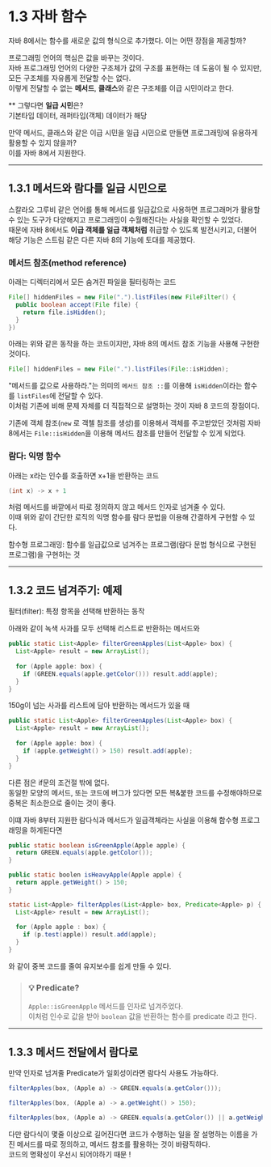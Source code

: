 # 1.3 자바 함수

자바 8에서는 함수를 새로운 값의 형식으로 추가했다. 이는 어떤 장점을 제공할까?  

프로그래밍 언어의 핵심은 값을 바꾸는 것이다.  
자바 프로그래밍 언어의 다양한 구조체가 값의 구조를 표현하는 데 도움이 될 수 있지만, 모든 구조체를 자유롭게 전달할 수는 없다.  
이렇게 전달할 수 없는 **메서드**, **클래스**와 같은 구조체를 이급 시민이라고 한다.  

** 그렇다면 **일급 시민**은?  
기본타입 데이터, 래퍼타입(객체) 데이터가 해당  

만약 메서드, 클래스와 같은 이급 시민을 일급 시민으로 만들면 프로그래밍에 유용하게 활용할 수 있지 않을까?  
이를 자바 8에서 지원한다.  

---
## 1.3.1 메서드와 람다를 일급 시민으로

스칼라오 그루비 같은 언어를 통해 메서드를 일급값으로 사용하면 프로그래머가 활용할 수 있는 도구가 다양해지고 프로그래밍이 수월해진다는 사실을 확인할 수 있었다.  
때문에 자바 8에서도 **이급 객체를 일급 객체처럼** 취급할 수 있도록 발전시키고, 더불어 해당 기능은 스트림 같은 다른 자바 8의 기능에 토대를 제공했다.  


### 메서드 참조(method reference)

아래는 디렉터리에서 모든 숨겨진 파일을 필터링하는 코드

```java
File[] hiddenFiles = new File(".").listFiles(new FileFilter() {
  public boolean accept(File file) {
    return file.isHidden();
  }
})
```

아래는 위와 같은 동작을 하는 코드이지만, 자바 8의 메서드 참조 기능을 사용해 구현한 것이다.

```java
File[] hiddenFiles = new File(".").listFiles(File::isHidden);
```

"메서드를 값으로 사용하라."는 의미의 `메서드 참조 ::`를 이용해 `isHidden`이라는 함수를 `listFiles`에 전달할 수 있다.  
이처럼 기존에 비해 문제 자체를 더 직접적으로 설명하는 것이 자바 8 코드의 장점이다.  

기존에 객체 참조(`new` 로 객첼 참조를 생성)를 이용해서 객체를 주고받았던 것처럼 자바 8에서는 `File::isHidden`을 이용해 메서드 참조를 만들어 전달할 수 있게 되었다.  

### 람다: 익명 함수

아래는 x라는 인수를 호출하면 x+1을 반환하는 코드
```java
(int x) -> x + 1
```

처럼 메서드를 바깥에서 따로 정의하지 않고 메서드 인자로 넘겨줄 수 있다.  
이때 위와 같이 간단한 로직의 익명 함수를 람다 문법을 이용해 간결하게 구현할 수 있다.  

함수형 프로그래밍: 함수를 일급값으로 넘겨주는 프로그램(람다 문법 형식으로 구현된 프로그램)을 구현하는 것  

---
## 1.3.2 코드 넘겨주기: 예제

필터(filter): 특정 항목을 선택해 반환하는 동작 

아래와 같이 녹색 사과를 모두 선택해 리스트로 반환하는 메서드와
```java
public static List<Apple> filterGreenApples(List<Apple> box) {
  List<Apple> result = new ArrayList();
  
  for (Apple apple: box) {
    if (GREEN.equals(apple.getColor())) result.add(apple);
  }
}
```

150g이 넘는 사과를 리스트에 담아 반환하는 메서드가 있을 때
```java
public static List<Apple> filterGreenApples(List<Apple> box) {
  List<Apple> result = new ArrayList();
  
  for (Apple apple: box) {
    if (apple.getWeight() > 150) result.add(apple);
  }
}
```

다른 점은 if문의 조건절 밖에 없다.  
동일한 모양의 메서드, 또는 코드에 버그가 있다면 모든 복&붙한 코드를 수정해야하므로 중복은 최소한으로 줄이는 것이 좋다.  

이떄 자바 8부터 지원한 람다식과 메서드가 일급객체라는 사실을 이용해 함수형 프로그래밍을 하게된다면  

```java
public static boolean isGreenApple(Apple apple) {
  return GREEN.equals(apple.getColor());
}

public static boolen isHeavyApple(Apple apple) {
  return apple.getWeight() > 150;
}

static List<Apple> filterApples(List<Apple> box, Predicate<Apple> p) {
  List<Apple> result = new ArrayList();
  
  for (Apple apple : box) {
    if (p.test(apple)) result.add(apple);
  }
}
```

와 같이 중복 코드를 줄여 유지보수를 쉽게 만들 수 있다.

> ### 💡 Predicate?  
> `Apple::isGreenApple` 메서드를 인자로 넘겨주었다.  
> 이처럼 인수로 값을 받아 `boolean` 값을 반환하는 함수를 predicate 라고 한다. 

---
## 1.3.3 메서드 전달에서 람다로  
만약 인자로 넘겨줄 Predicate가 일회성이라면 람다식 사용도 가능하다.  

```java
filterApples(box, (Apple a) -> GREEN.equals(a.getColor()));

filterApples(box, (Apple a) -> a.getWeight() > 150);

filterApples(box, (Apple a) -> GREEN.equals(a.getColor()) || a.getWeight() > 150);
```

다만 람다식이 몇줄 이상으로 길어진다면 코드가 수행하는 일을 잘 설명하는 이름을 가진 메서드를 따로 정의하고, 메서드 참조를 활용하는 것이 바람직하다.  
코드의 명확성이 우선시 되어야하기 때문 !